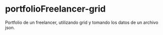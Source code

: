 # portfolioFreelancer-grid

Portfolio de un freelancer, utilizando grid y tomando los datos de un archivo json.
